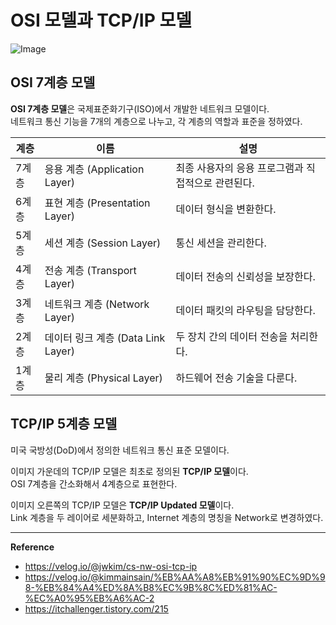 # OSI 모델과 TCP/IP 모델

![Image](https://github.com/user-attachments/assets/5fa2e69a-47ca-4051-bb57-f342c80e3b08)

## OSI 7계층 모델
**OSI 7계층 모델**은 국제표준화기구(ISO)에서 개발한 네트워크 모델이다.<br>
네트워크 통신 기능을 7개의 계층으로 나누고, 각 계층의 역할과 표준을 정하였다.

| 계층  | 이름                        | 설명                               |
|------|-----------------------------|------------------------------------|
| 7계층 | 응용 계층 (Application Layer) | 최종 사용자의 응용 프로그램과 직접적으로 관련된다. |
| 6계층 | 표현 계층 (Presentation Layer) | 데이터 형식을 변환한다. |
| 5계층 | 세션 계층 (Session Layer) | 통신 세션을 관리한다. |
| 4계층 | 전송 계층 (Transport Layer) | 데이터 전송의 신뢰성을 보장한다. |
| 3계층 | 네트워크 계층 (Network Layer) | 데이터 패킷의 라우팅을 담당한다. |
| 2계층 | 데이터 링크 계층 (Data Link Layer) | 두 장치 간의 데이터 전송을 처리한다. |
| 1계층 | 물리 계층 (Physical Layer) | 하드웨어 전송 기술을 다룬다. |

## TCP/IP 5계층 모델
미국 국방성(DoD)에서 정의한 네트워크 통신 표준 모델이다.

이미지 가운데의 TCP/IP 모델은 최초로 정의된 **TCP/IP 모델**이다.<br>
OSI 7계층을 간소화해서 4계층으로 표현한다.

이미지 오른쪽의 TCP/IP 모델은 **TCP/IP Updated 모델**이다.<br>
Link 계층을 두 레이어로 세분화하고, Internet 계층의 명칭을 Network로 변경하였다.

---
**Reference**<br>
- https://velog.io/@jwkim/cs-nw-osi-tcp-ip
- https://velog.io/@kimmainsain/%EB%AA%A8%EB%91%90%EC%9D%98-%EB%84%A4%ED%8A%B8%EC%9B%8C%ED%81%AC-%EC%A0%95%EB%A6%AC-2
- https://itchallenger.tistory.com/215
